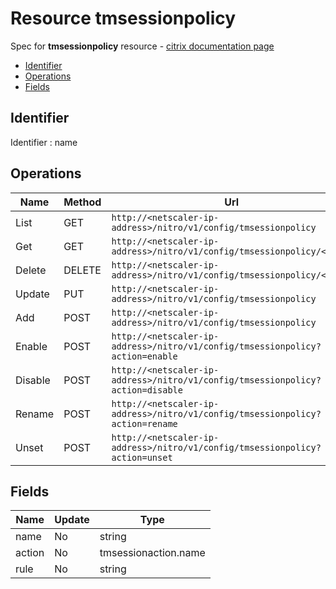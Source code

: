 # Resource tmsessionpolicy

Spec for **tmsessionpolicy** resource - [citrix documentation page](https://developer-docs.citrix.com/projects/netscaler-nitro-api/en/11.0/configuration/traffic-management/tmsessionpolicy/tmsessionpolicy/)

- [Identifier](#identifier)
- [Operations](#operations)
- [Fields](#fields)

## Identifier

Identifier : name

## Operations

| Name | Method | Url |
|----|----|----|
| List | GET | `http://<netscaler-ip-address>/nitro/v1/config/tmsessionpolicy` |
| Get | GET | `http://<netscaler-ip-address>/nitro/v1/config/tmsessionpolicy/<name>` |
| Delete | DELETE | `http://<netscaler-ip-address>/nitro/v1/config/tmsessionpolicy/<name>` |
| Update | PUT | `http://<netscaler-ip-address>/nitro/v1/config/tmsessionpolicy` |
| Add | POST | `http://<netscaler-ip-address>/nitro/v1/config/tmsessionpolicy` |
| Enable | POST | `http://<netscaler-ip-address>/nitro/v1/config/tmsessionpolicy?action=enable` |
| Disable | POST | `http://<netscaler-ip-address>/nitro/v1/config/tmsessionpolicy?action=disable` |
| Rename | POST | `http://<netscaler-ip-address>/nitro/v1/config/tmsessionpolicy?action=rename` |
| Unset | POST | `http://<netscaler-ip-address>/nitro/v1/config/tmsessionpolicy?action=unset` |

## Fields

| Name | Update | Type |
|----|----|----|
| name | No | string |
| action | No | tmsessionaction.name |
| rule | No | string |

